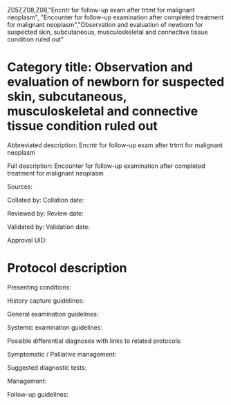 Z057,Z08,Z08,"Encntr for follow-up exam after trtmt for malignant neoplasm", "Encounter for follow-up examination after completed treatment for malignant neoplasm","Observation and evaluation of newborn for suspected skin, subcutaneous, musculoskeletal and connective tissue condition ruled out"
# Category title: Observation and evaluation of newborn for suspected skin, subcutaneous, musculoskeletal and connective tissue condition ruled out

Abbreviated description: Encntr for follow-up exam after trtmt for malignant neoplasm

Full description: Encounter for follow-up examination after completed treatment for malignant neoplasm

Sources:

Collated by:
Collation date:

Reviewed by:
Review date:

Validated by:
Validation date:

Approval UID:

# Protocol description

Presenting conditions:

History capture guidelines:

General examination guidelines:

Systemic examination guidelines:

Possible differential diagnoses with links to related protocols:

Symptomatic / Palliative management:

Suggested diagnostic tests:

Management:

Follow-up guidelines:

